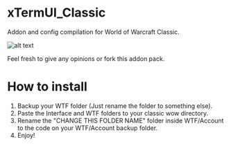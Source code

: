 # xTermUI_Classic
Addon and config compilation for World of Warcraft Classic.

![alt text](https://raw.githubusercontent.com/xTermWoW/xTermUI_Classic/master/preview.png)

Feel fresh to give any opinions or fork this addon pack.

# How to install
1) Backup your WTF folder (Just rename the folder to something else).
2) Paste the Interface and WTF folders to your classic wow directory.
3) Rename the "CHANGE THIS FOLDER NAME" folder inside WTF/Account to the code on your WTF/Account backup folder.
4) Enjoy!
